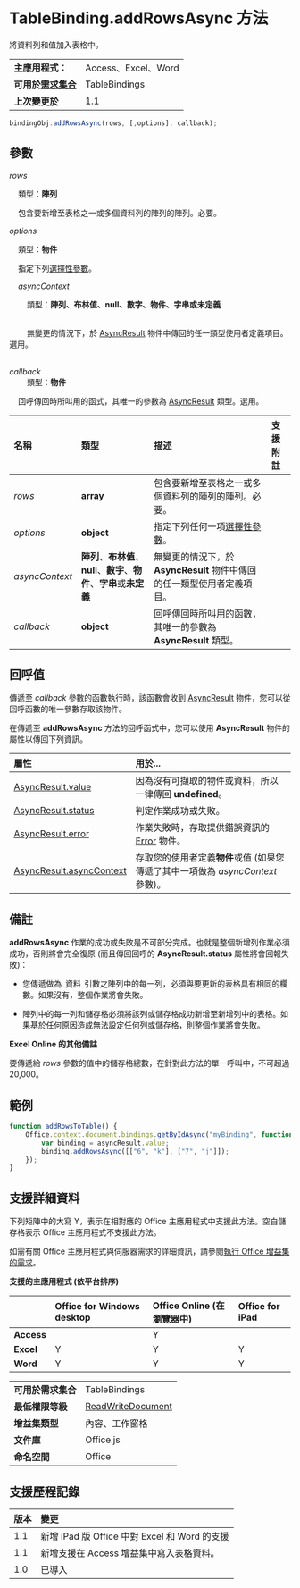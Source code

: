 
# <a name="tablebinding.addrowsasync-method"></a>TableBinding.addRowsAsync 方法
將資料列和值加入表格中。

|||
|:-----|:-----|
|**主應用程式︰**|Access、Excel、Word|
|**可用於[需求集合](../../docs/overview/specify-office-hosts-and-api-requirements.md)**|TableBindings|
|**上次變更於**|1.1|

```js
bindingObj.addRowsAsync(rows, [,options], callback);
```


## <a name="parameters"></a>參數

_rows_<br/>
&nbsp;&nbsp;&nbsp;&nbsp;類型：**陣列**

&nbsp;&nbsp;&nbsp;&nbsp;包含要新增至表格之一或多個資料列的陣列的陣列。必要。
    
_options_<br/>
&nbsp;&nbsp;&nbsp;&nbsp;類型：**物件**

&nbsp;&nbsp;&nbsp;&nbsp;指定下列[選擇性參數](../../docs/develop/asynchronous-programming-in-office-add-ins.md#passing-optional-parameters-to-asynchronous-methods)。
    
&nbsp;&nbsp;&nbsp;&nbsp;_asyncContext_<br/>
&nbsp;&nbsp;&nbsp;&nbsp;&nbsp;&nbsp;&nbsp;&nbsp;類型：**陣列、布林值、null、數字、物件、字串或未定義**<br/><br/>
&nbsp;&nbsp;&nbsp;&nbsp;&nbsp;&nbsp;&nbsp;&nbsp;無變更的情況下，於 [AsyncResult](../../reference/shared/asyncresult.md) 物件中傳回的任一類型使用者定義項目。選用。<br/><br/>

_callback_<br />&nbsp;&nbsp;&nbsp;&nbsp;&nbsp;&nbsp;&nbsp;&nbsp;類型：**物件**
    
&nbsp;&nbsp;&nbsp;&nbsp;回呼傳回時所叫用的函式，其唯一的參數為 [AsyncResult](../../reference/shared/asyncresult.md) 類型。選用。



|**名稱**|**類型**|**描述**|**支援附註**|
|:-----|:-----|:-----|:-----|
| _rows_|**array**|包含要新增至表格之一或多個資料列的陣列的陣列。必要。||
| _options_|**object**|指定下列任何一項[選擇性參數](../../docs/develop/asynchronous-programming-in-office-add-ins.md#passing-optional-parameters-to-asynchronous-methods)。||
| _asyncContext_|**陣列**、**布林值**、**null**、**數字**、**物件**、**字串**或**未定義**|無變更的情況下，於 **AsyncResult** 物件中傳回的任一類型使用者定義項目。||
| _callback_|**object**|回呼傳回時所叫用的函數，其唯一的參數為 **AsyncResult** 類型。||

## <a name="callback-value"></a>回呼值

傳遞至 _callback_ 參數的函數執行時，該函數會收到 [AsyncResult](../../reference/shared/asyncresult.md) 物件，您可以從回呼函數的唯一參數存取該物件。

在傳遞至 **addRowsAsync** 方法的回呼函式中，您可以使用 **AsyncResult** 物件的屬性以傳回下列資訊。



|**屬性**|**用於...**|
|:-----|:-----|
|[AsyncResult.value](../../reference/shared/asyncresult.value.md)|因為沒有可擷取的物件或資料，所以一律傳回 **undefined**。|
|[AsyncResult.status](../../reference/shared/asyncresult.status.md)|判定作業成功或失敗。|
|[AsyncResult.error](../../reference/shared/asyncresult.error.md)|作業失敗時，存取提供錯誤資訊的 [Error](../../reference/shared/error.md) 物件。|
|[AsyncResult.asyncContext](../../reference/shared/asyncresult.asynccontext.md)|存取您的使用者定義**物件**或值 (如果您傳遞了其中一項做為 _asyncContext_ 參數)。|

## <a name="remarks"></a>備註

**addRowsAsync** 作業的成功或失敗是不可部分完成。也就是整個新增列作業必須成功，否則將會完全復原 (而且傳回回呼的 **AsyncResult.status** 屬性將會回報失敗)：


- 您傳遞做為_資料_引數之陣列中的每一列，必須與要更新的表格具有相同的欄數。如果沒有，整個作業將會失敗。
    
- 陣列中的每一列和儲存格必須將該列或儲存格成功新增至新增列中的表格。如果基於任何原因造成無法設定任何列或儲存格，則整個作業將會失敗。
    
 **Excel Online 的其他備註**

要傳遞給 _rows_ 參數的值中的儲存格總數，在針對此方法的單一呼叫中，不可超過 20,000。


## <a name="example"></a>範例




```js
function addRowsToTable() {
    Office.context.document.bindings.getByIdAsync("myBinding", function (asyncResult) {
        var binding = asyncResult.value;
        binding.addRowsAsync([["6", "k"], ["7", "j"]]);
    });
}

```




## <a name="support-details"></a>支援詳細資料


下列矩陣中的大寫 Y，表示在相對應的 Office 主應用程式中支援此方法。空白儲存格表示 Office 主應用程式不支援此方法。

如需有關 Office 主應用程式與伺服器需求的詳細資訊，請參閱[執行 Office 增益集的需求](../../docs/overview/requirements-for-running-office-add-ins.md)。


**支援的主應用程式 (依平台排序)**


||**Office for Windows desktop**|**Office Online (在瀏覽器中)**|**Office for iPad**|
|:-----|:-----|:-----|:-----|
|**Access**||Y||
|**Excel**|Y|Y|Y|
|**Word**|Y|Y|Y|

|||
|:-----|:-----|
|**可用於需求集合**|TableBindings|
|**最低權限等級**|[ReadWriteDocument](../../docs/develop/requesting-permissions-for-api-use-in-content-and-task-pane-add-ins.md)|
|**增益集類型**|內容、工作窗格|
|**文件庫**|Office.js|
|**命名空間**|Office|

## <a name="support-history"></a>支援歷程記錄




|**版本**|**變更**|
|:-----|:-----|
|1.1|新增 iPad 版 Office 中對 Excel 和 Word 的支援|
|1.1|新增支援在 Access 增益集中寫入表格資料。|
|1.0|已導入|
